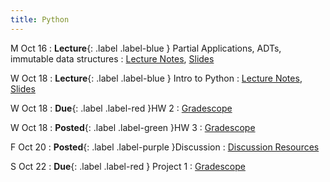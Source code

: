 ```yaml
---
title: Python
---
```


M Oct 16
: **Lecture**{: .label .label-blue } Partial Applications, ADTs, immutable data structures
  : [Lecture Notes]({{site.baseurl}}/lectures/05/), [Slides](https://docs.google.com/presentation/d/1kaXIEnjSLOAEOEwURI89Sn42tN5VF--v/edit?usp=drive_link)


W Oct 18
: **Lecture**{: .label .label-blue } Intro to Python
  : [Lecture Notes]({{site.baseurl}}/lectures/06/), [Slides](https://docs.google.com/presentation/d/1z3LWTh1nXAQzhTgOgu2DJ9d3ateNraii/edit?usp=sharing&ouid=105191304448844839665&rtpof=true&sd=true)


W Oct 18
: **Due**{: .label .label-red }HW 2
  : [Gradescope](https://www.gradescope.com/courses/626344/assignments/3513220)

W Oct 18
: **Posted**{: .label .label-green }HW 3
  : [Gradescope](https://www.gradescope.com/courses/626344/assignments/3550828)


F Oct 20
: **Posted**{: .label .label-purple }Discussion
  : [Discussion Resources](https://drive.google.com/drive/folders/1TBOqhuq2-JFEcW0KNkbnC6UXtpGUsATe?usp=drive_link)

S Oct 22
: **Due**{: .label .label-red } Project 1
  : [Gradescope](https://www.gradescope.com/courses/626344/assignments/3434712)
